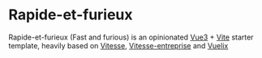 # Rapide-et-furieux
Rapide-et-furieux (Fast and furious) is an opinionated [Vue3](https://v3.vuejs.org/) + [Vite](https://vitejs.dev/) starter template, heavily based on [Vitesse](https://github.com/antfu/vitesse), [Vitesse-entreprise](https://github.com/FranciscoKloganB/vitesse-enterprise) and [Vuelix](https://github.com/helixsoftco/vuelix)
